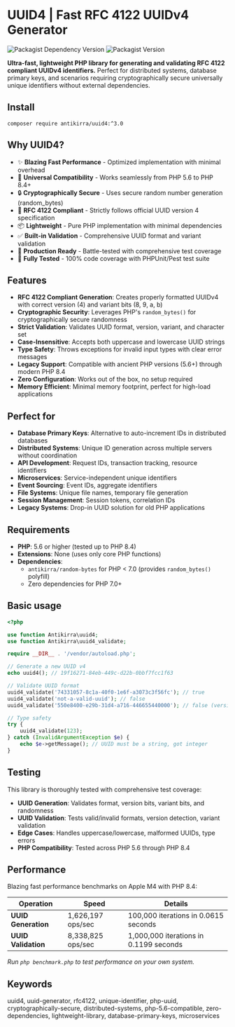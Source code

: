 # UUID4 | Fast RFC 4122 UUIDv4 Generator

![Packagist Dependency Version](https://img.shields.io/packagist/dependency-v/antikirra/uuid4/php)
![Packagist Version](https://img.shields.io/packagist/v/antikirra/uuid4)

**Ultra-fast, lightweight PHP library for generating and validating RFC 4122 compliant UUIDv4 identifiers.** Perfect for distributed systems, database primary keys, and scenarios requiring cryptographically secure universally unique identifiers without external dependencies.

## Install

```console
composer require antikirra/uuid4:^3.0
```

## Why UUID4?

- ✨ **Blazing Fast Performance** - Optimized implementation with minimal overhead
- 🔧 **Universal Compatibility** - Works seamlessly from PHP 5.6 to PHP 8.4+
- 🔒 **Cryptographically Secure** - Uses secure random number generation (random_bytes)
- 📜 **RFC 4122 Compliant** - Strictly follows official UUID version 4 specification
- 📦 **Lightweight** - Pure PHP implementation with minimal dependencies
- ✅ **Built-in Validation** - Comprehensive UUID format and variant validation
- 🚀 **Production Ready** - Battle-tested with comprehensive test coverage
- 🧪 **Fully Tested** - 100% code coverage with PHPUnit/Pest test suite

## Features

- **RFC 4122 Compliant Generation**: Creates properly formatted UUIDv4 with correct version (4) and variant bits (8, 9, a, b)
- **Cryptographic Security**: Leverages PHP's `random_bytes()` for cryptographically secure randomness
- **Strict Validation**: Validates UUID format, version, variant, and character set
- **Case-Insensitive**: Accepts both uppercase and lowercase UUID strings
- **Type Safety**: Throws exceptions for invalid input types with clear error messages
- **Legacy Support**: Compatible with ancient PHP versions (5.6+) through modern PHP 8.4
- **Zero Configuration**: Works out of the box, no setup required
- **Memory Efficient**: Minimal memory footprint, perfect for high-load applications

## Perfect for

- **Database Primary Keys**: Alternative to auto-increment IDs in distributed databases
- **Distributed Systems**: Unique ID generation across multiple servers without coordination
- **API Development**: Request IDs, transaction tracking, resource identifiers
- **Microservices**: Service-independent unique identifiers
- **Event Sourcing**: Event IDs, aggregate identifiers
- **File Systems**: Unique file names, temporary file generation
- **Session Management**: Session tokens, correlation IDs
- **Legacy Systems**: Drop-in UUID solution for old PHP applications

## Requirements

- **PHP**: 5.6 or higher (tested up to PHP 8.4)
- **Extensions**: None (uses only core PHP functions)
- **Dependencies**:
  - `antikirra/random-bytes` for PHP < 7.0 (provides `random_bytes()` polyfill)
  - Zero dependencies for PHP 7.0+

## Basic usage

```php
<?php

use function Antikirra\uuid4;
use function Antikirra\uuid4_validate;

require __DIR__ . '/vendor/autoload.php';

// Generate a new UUID v4
echo uuid4(); // 19f16271-84eb-449c-d22b-0bbf7fcc1f63

// Validate UUID format
uuid4_validate('74331057-8c1a-40f0-1e6f-a3073c3f56fc'); // true
uuid4_validate('not-a-valid-uuid'); // false
uuid4_validate('550e8400-e29b-31d4-a716-446655440000'); // false (version 3, not 4)

// Type safety
try {
    uuid4_validate(123);
} catch (InvalidArgumentException $e) {
    echo $e->getMessage(); // UUID must be a string, got integer
}
```

## Testing

This library is thoroughly tested with comprehensive test coverage:

- **UUID Generation**: Validates format, version bits, variant bits, and randomness
- **UUID Validation**: Tests valid/invalid formats, version detection, variant validation
- **Edge Cases**: Handles uppercase/lowercase, malformed UUIDs, type errors
- **PHP Compatibility**: Tested across PHP 5.6 through PHP 8.4

## Performance

Blazing fast performance benchmarks on Apple M4 with PHP 8.4:

| Operation | Speed | Details |
|-----------|-------|---------|
| **UUID Generation** | 1,626,197 ops/sec | 100,000 iterations in 0.0615 seconds |
| **UUID Validation** | 8,338,825 ops/sec | 1,000,000 iterations in 0.1199 seconds |

*Run `php benchmark.php` to test performance on your own system.*

## Keywords

uuid4, uuid-generator, rfc4122, unique-identifier, php-uuid, cryptographically-secure, distributed-systems, php-5.6-compatible, zero-dependencies, lightweight-library, database-primary-keys, microservices
